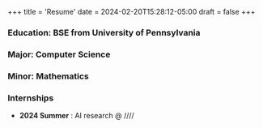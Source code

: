 +++
title = 'Resume'
date = 2024-02-20T15:28:12-05:00
draft = false
+++


### Education: BSE from University of Pennsylvania
### Major: Computer Science
### Minor: Mathematics

### Internships
* __2024 Summer__ : AI research @ ////